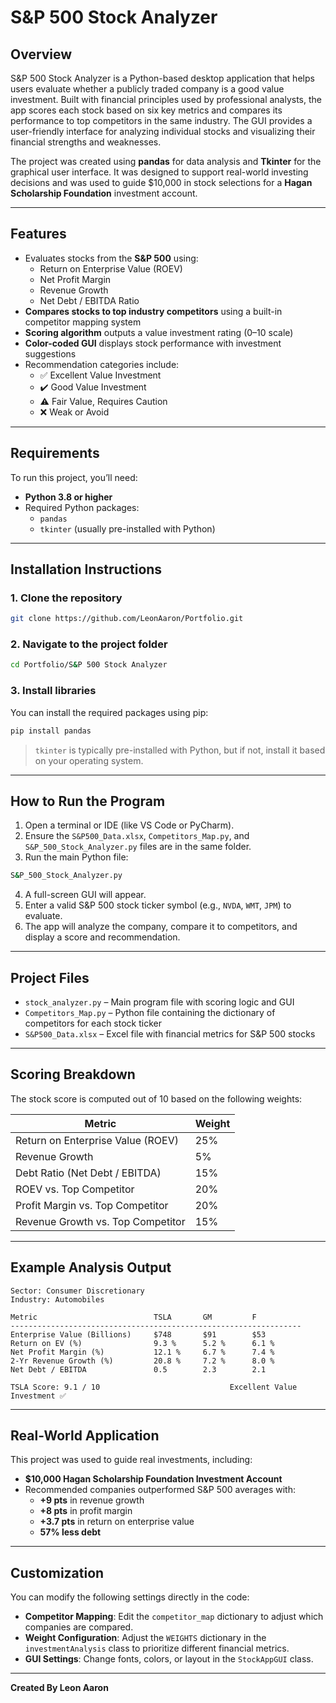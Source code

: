 # S&P 500 Stock Analyzer

## Overview

S&P 500 Stock Analyzer is a Python-based desktop application that helps users evaluate whether a publicly traded company is a good value investment. Built with financial principles used by professional analysts, the app scores each stock based on six key metrics and compares its performance to top competitors in the same industry. The GUI provides a user-friendly interface for analyzing individual stocks and visualizing their financial strengths and weaknesses.

The project was created using **pandas** for data analysis and **Tkinter** for the graphical user interface. It was designed to support real-world investing decisions and was used to guide $10,000 in stock selections for a **Hagan Scholarship Foundation** investment account.

---

## Features

- Evaluates stocks from the **S&P 500** using:
  - Return on Enterprise Value (ROEV)
  - Net Profit Margin
  - Revenue Growth
  - Net Debt / EBITDA Ratio
- **Compares stocks to top industry competitors** using a built-in competitor mapping system
- **Scoring algorithm** outputs a value investment rating (0–10 scale)
- **Color-coded GUI** displays stock performance with investment suggestions
- Recommendation categories include:
  - ✅ Excellent Value Investment
  - ✔️ Good Value Investment
  - ⚠️ Fair Value, Requires Caution
  - ❌ Weak or Avoid

---

## Requirements

To run this project, you’ll need:

- **Python 3.8 or higher**
- Required Python packages:
  - `pandas`
  - `tkinter` (usually pre-installed with Python)

---

## Installation Instructions

### 1. Clone the repository

```bash
git clone https://github.com/LeonAaron/Portfolio.git
```

### 2. Navigate to the project folder

```bash
cd Portfolio/S&P 500 Stock Analyzer
```

### 3. Install libraries

You can install the required packages using pip:

```bash
pip install pandas
```

> `tkinter` is typically pre-installed with Python, but if not, install it based on your operating system.

---

## How to Run the Program

1. Open a terminal or IDE (like VS Code or PyCharm).
2. Ensure the `S&P500_Data.xlsx`, `Competitors_Map.py`, and `S&P_500_Stock_Analyzer.py` files are in the same folder.
3. Run the main Python file:

```bash
S&P_500_Stock_Analyzer.py
```

4. A full-screen GUI will appear.
5. Enter a valid S&P 500 stock ticker symbol (e.g., `NVDA`, `WMT`, `JPM`) to evaluate.
6. The app will analyze the company, compare it to competitors, and display a score and recommendation.

---

## Project Files

- `stock_analyzer.py` – Main program file with scoring logic and GUI
- `Competitors_Map.py` – Python file containing the dictionary of competitors for each stock ticker
- `S&P500_Data.xlsx` – Excel file with financial metrics for S&P 500 stocks

---

## Scoring Breakdown

The stock score is computed out of 10 based on the following weights:

| Metric                                 | Weight |
|----------------------------------------|--------|
| Return on Enterprise Value (ROEV)      | 25%    |
| Revenue Growth                         | 5%     |
| Debt Ratio (Net Debt / EBITDA)         | 15%    |
| ROEV vs. Top Competitor                | 20%    |
| Profit Margin vs. Top Competitor       | 20%    |
| Revenue Growth vs. Top Competitor      | 15%    |

---
## Example Analysis Output

```
Sector: Consumer Discretionary
Industry: Automobiles

Metric                          TSLA       GM         F         
-----------------------------------------------------------------
Enterprise Value (Billions)     $748       $91        $53
Return on EV (%)                9.3 %      5.2 %      6.1 %
Net Profit Margin (%)           12.1 %     6.7 %      7.4 %
2-Yr Revenue Growth (%)         20.8 %     7.2 %      8.0 %
Net Debt / EBITDA               0.5        2.3        2.1

TSLA Score: 9.1 / 10                             Excellent Value Investment ✅
```

---

## Real-World Application

This project was used to guide real investments, including:

- **$10,000 Hagan Scholarship Foundation Investment Account**
- Recommended companies outperformed S&P 500 averages with:
  - **+9 pts** in revenue growth
  - **+8 pts** in profit margin
  - **+3.7 pts** in return on enterprise value
  - **57% less debt**

---

## Customization

You can modify the following settings directly in the code:

- **Competitor Mapping**: Edit the `competitor_map` dictionary to adjust which companies are compared.
- **Weight Configuration**: Adjust the `WEIGHTS` dictionary in the `investmentAnalysis` class to prioritize different financial metrics.
- **GUI Settings**: Change fonts, colors, or layout in the `StockAppGUI` class.

---

**Created By Leon Aaron**
